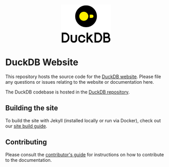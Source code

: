 <div align="center">
  <img src="./images/logo-dl/DuckDB_Logo-stacked.svg" height="120">
</div>

# DuckDB Website

This repository hosts the source code for the [DuckDB website](https://www.duckdb.org). Please file any questions or issues relating to the website or documentation here.

The DuckDB codebase is hosted in the [DuckDB repository](https://github.com/duckdb/duckdb).

## Building the site

To build the site with Jekyll (installed locally or run via Docker), check out our [site build guide](BUILDING.md).

## Contributing

Please consult the [contributor's guide](CONTRIBUTING.md) for instructions on how to contribute to the documentation.

